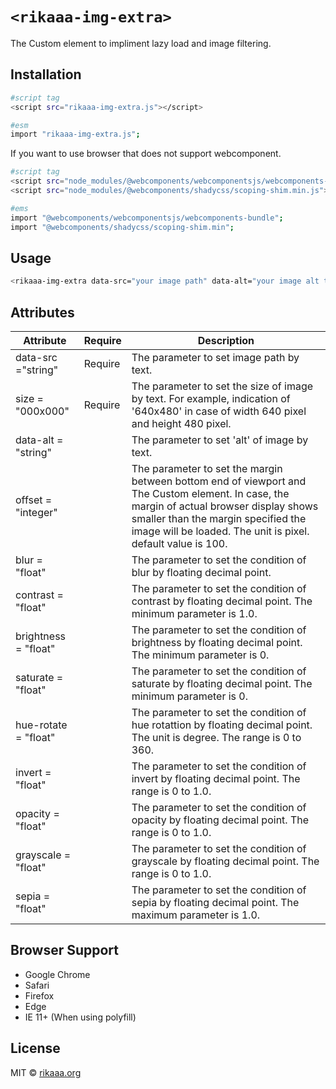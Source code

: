 # `<rikaaa-img-extra>`
The Custom element to impliment lazy load and image filtering.

## Installation
```bash
#script tag
<script src="rikaaa-img-extra.js"></script>

#esm
import "rikaaa-img-extra.js";
```
If you want to use browser that does not support webcomponent.
```bash
#script tag
<script src="node_modules/@webcomponents/webcomponentsjs/webcomponents-bundle.js"></script>
<script src="node_modules/@webcomponents/shadycss/scoping-shim.min.js"></script>

#ems
import "@webcomponents/webcomponentsjs/webcomponents-bundle";
import "@webcomponents/shadycss/scoping-shim.min";
```
## Usage 
```bash
<rikaaa-img-extra data-src="your image path" data-alt="your image alt text" size="000x000"></rikaaa-img-extra>
```
## Attributes
| Attribute | Require | Description |
----|----|----
| data-src ="string" | Require | The parameter to set image path by text. |
| size = "000x000" | Require | The parameter to set the size of image by text. For example, indication of '640x480' in case of width 640 pixel and height 480 pixel. |
| data-alt = "string" | | The parameter to set 'alt' of image by text. |
| offset = "integer" | | The parameter to set the margin between bottom end of viewport and The Custom element. In case, the margin of actual browser display shows smaller than the margin specified the image will be loaded. The unit is pixel. default value is 100.|
| blur = "float" | | The parameter to set the condition of blur by floating decimal point.|
| contrast = "float" | | The parameter to set the condition of contrast by floating decimal point. The minimum parameter is 1.0. |
| brightness = "float" | | The parameter to set the condition of brightness by floating decimal point. The minimum parameter is 0. |
| saturate = "float" | | The parameter to set the condition of saturate by floating decimal point. The minimum parameter is 0. |
| hue-rotate = "float" | | The parameter to set the condition of hue rotattion by floating decimal point. The unit is degree. The range is 0 to 360. |
| invert = "float" | | The parameter to set the condition of invert by floating decimal point. The range is 0 to 1.0. |
| opacity = "float" | | The parameter to set the condition of opacity by floating decimal point. The range is 0 to 1.0. |
| grayscale = "float" | | The parameter to set the condition of grayscale by floating decimal point. The range is 0 to 1.0. |
| sepia = "float" | | The parameter to set the condition of sepia by floating decimal point. The maximum parameter is 1.0. |

## Browser Support
- Google Chrome  
- Safari  
- Firefox  
- Edge  
- IE 11+ (When using polyfill)

## License
MIT © [rikaaa.org](http://rikaaa.org/)
